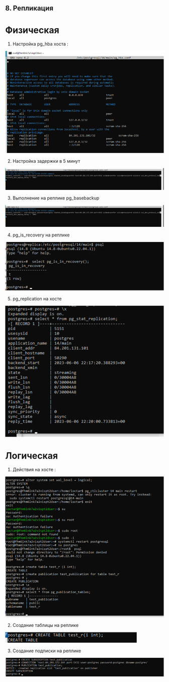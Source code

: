 ## 8. Репликация


# Физическая

1. Настройка pg_hba хоста :


![](pg_hba_host.jpg)


2. Настройка задержки в 5 минут

![](recovery_min_applay_delay.jpg)



3. Выполнение на реплике pg_basebackup


![](recovery_min_applay_delay.jpg)



4. pg_is_recovery на реплике


![](pg_is_recovery.jpg)

5. pg_replication на хосте

![](pg_replication.jpg)

# Логическая

1. Действия на хосте :

![](host_publication.jpg)

2. Создание таблицы на реплике

![](create_table_repl.jpg)

3. Создание подписки на реплике

![](create_subscr.jpg)